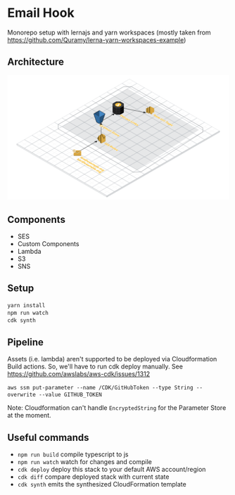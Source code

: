# Email Hook

Monorepo setup with lernajs and yarn workspaces (mostly taken from https://github.com/Quramy/lerna-yarn-workspaces-example)

## Architecture

![Architecture](./architecture.png)

## Components

- SES
- Custom Components
- Lambda
- S3
- SNS

## Setup

```bash
yarn install
npm run watch
cdk synth
```

## Pipeline

Assets (i.e. lambda) aren't supported to be deployed via Cloudformation Build actions. So, we'll have to run cdk deploy manually. See https://github.com/awslabs/aws-cdk/issues/1312

```
aws ssm put-parameter --name /CDK/GitHubToken --type String --overwrite --value GITHUB_TOKEN
```

Note: Cloudformation can't handle `EncryptedString` for the Parameter Store at the moment.

## Useful commands

- `npm run build` compile typescript to js
- `npm run watch` watch for changes and compile
- `cdk deploy` deploy this stack to your default AWS account/region
- `cdk diff` compare deployed stack with current state
- `cdk synth` emits the synthesized CloudFormation template
